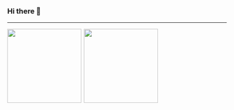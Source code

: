 ### Hi there 👋
-----------------------------------------------------------------------------------------------------------------------------------
<!--
**Day-Bright/Day-Bright** is a ✨ _special_ ✨ repository because its `README.md` (this file) appears on your GitHub profile.

Here are some ideas to get you started:

- 🔭 I’m currently working on ...
- 🌱 I’m currently learning ...
- 👯 I’m looking to collaborate on ...
- 🤔 I’m looking for help with ...
- 💬 Ask me about ...
- 📫 How to reach me: ...
- 😄 Pronouns: ...
- ⚡ Fun fact: ...
-->

<div style="display:flex">
 <img src='https://github-readme-stats.vercel.app/api?username=Day-Bright&show_icons=true&count_private=true' height=170 align="left" />
 <img src='https://github-readme-stats.vercel.app/api/top-langs/?username=Day-Bright&layout=compact' height=170 align="right"/>
</div>
